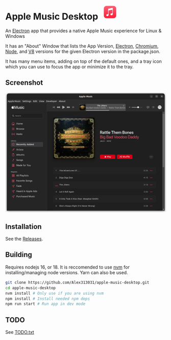 # Apple Music Desktop &nbsp;<img src="./Logo.png" width="48">

An [Electron](https://www.electronjs.org/) app that provides a native Apple Music experience for Linux & Windows

It has an "About" Window that lists the App Version, [Electron](https://www.electronjs.org/), [Chromium](https://www.chromium.org/), [Node](https://nodejs.org/), and [V8](https://v8.dev/) versions for the given Electron version in the package.json.

It has many menu items, adding on top of the default ones, and a tray icon which you can use to focus the app or minimize it to the tray.

## Screenshot
![Screenshot](assets/screenshot.png)

## Installation

See the [Releases](https://github.com/Alex313031/apple-music-desktop/releases).

## Building

Requires nodejs 16, or 18. It is reccomended to use [nvm](https://github.com/nvm-sh/nvm) for installing/managing node versions.
Yarn can also be used.

```bash
git clone https://github.com/Alex313031/apple-music-desktop.git
cd apple-music-desktop
nvm install # Only use if you are using nvm
npm install # Install needed npm deps
npm run start # Run app in dev mode
```

## TODO

See [TODO.txt](TODO.txt)
